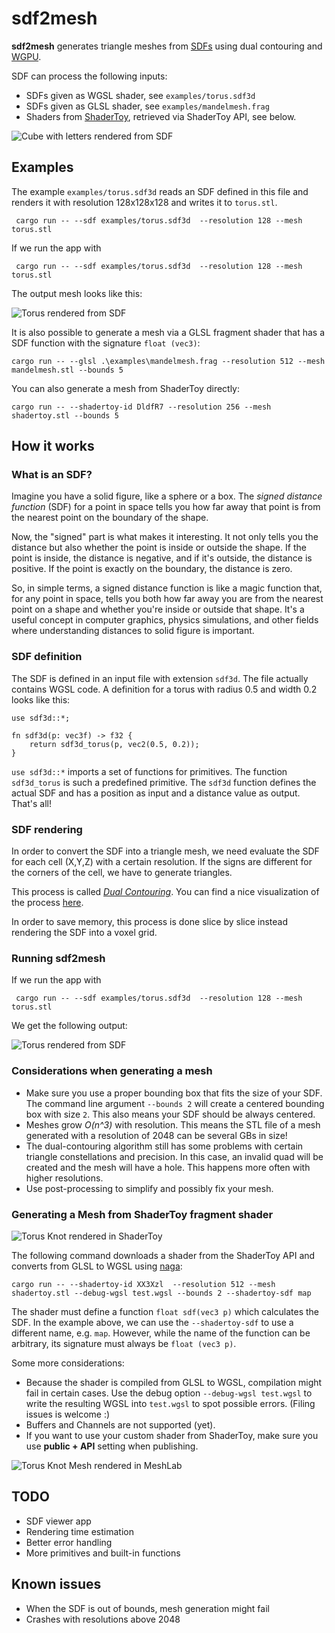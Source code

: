 # sdf2mesh

**sdf2mesh** generates triangle meshes from [SDFs](https://www.wikiwand.com/en/Signed_distance_function) using dual contouring and [WGPU](https://github.com/gfx-rs/wgpu).

SDF can process the following inputs:

* SDFs given as WGSL shader, see `examples/torus.sdf3d`
* SDFs given as GLSL shader, see `examples/mandelmesh.frag`
* Shaders from [ShaderToy](https://shadertoy.com), retrieved via ShaderToy API, see below.

![Cube with letters rendered from SDF](MartinCube.png "Cube")

## Examples

The example `examples/torus.sdf3d` reads an SDF defined in this file and renders it with resolution 128x128x128 and writes it to `torus.stl`.

```shell
 cargo run -- --sdf examples/torus.sdf3d  --resolution 128 --mesh torus.stl
```

If we run the app with

```shell
 cargo run -- --sdf examples/torus.sdf3d  --resolution 128 --mesh torus.stl
```

The output mesh looks like this:

![Torus rendered from SDF](Torus.png "Torus")

It is also possible to generate a mesh via a GLSL fragment shader that has a SDF function with the signature `float (vec3)`:

```shell
cargo run -- --glsl .\examples\mandelmesh.frag --resolution 512 --mesh mandelmesh.stl --bounds 5
```

You can also generate a mesh from ShaderToy directly:

```shell
cargo run -- --shadertoy-id DldfR7 --resolution 256 --mesh shadertoy.stl --bounds 5
```

## How it works

### What is an SDF?

Imagine you have a solid figure, like a sphere or a box. The *signed distance function* (SDF) for a point in space tells you how far away that point is from the nearest point on the boundary of the shape.

Now, the "signed" part is what makes it interesting. It not only tells you the distance but also whether the point is inside or outside the shape. If the point is inside, the distance is negative, and if it's outside, the distance is positive. If the point is exactly on the boundary, the distance is zero.

So, in simple terms, a signed distance function is like a magic function that, for any point in space, tells you both how far away you are from the nearest point on a shape and whether you're inside or outside that shape. It's a useful concept in computer graphics, physics simulations, and other fields where understanding distances to solid figure is important.

### SDF definition

The SDF is defined in an input file with extension `sdf3d`.
The file actually contains WGSL code.
A definition for a torus with radius 0.5 and width 0.2 looks like this:

```wgsl
use sdf3d::*;

fn sdf3d(p: vec3f) -> f32 {
    return sdf3d_torus(p, vec2(0.5, 0.2));
}
```

`use sdf3d::*` imports a set of functions for primitives. The function `sdf3d_torus` is such a predefined primitive.
The `sdf3d` function defines the actual SDF and has a position as input and a distance value as output.
That's all!

### SDF rendering

In order to convert the SDF into a triangle mesh, we need evaluate the SDF for each cell (X,Y,Z) with a certain resolution.
If the signs are different for the corners of the cell, we have to generate triangles.

This process is called [*Dual Contouring*](https://www.cs.wustl.edu/~taoju/research/dualContour.pdf).
You can find a nice visualization of the process [here](https://www.youtube.com/watch?v=B_5VBtpVuLQ).

In order to save memory, this process is done slice by slice instead rendering the SDF into a voxel grid.

### Running sdf2mesh

If we run the app with

```shell
 cargo run -- --sdf examples/torus.sdf3d  --resolution 128 --mesh torus.stl
```

We get the following output:

![Torus rendered from SDF](Torus.png "Torus")

### Considerations when generating a mesh

* Make sure you use a proper bounding box that fits the size of your SDF. The command line argument `--bounds 2` will create a centered bounding box with size `2`. This also means your SDF should be always centered.
* Meshes grow *O(n^3)* with resolution. This means the STL file of a mesh generated with a resolution of 2048 can be several GBs in size!
* The dual-contouring algorithm still has some problems with certain triangle constellations and precision. In this case, an invalid quad will be created and the mesh will have a hole. This happens more often with higher resolutions.
* Use post-processing to simplify and possibly fix your mesh.

### Generating a Mesh from ShaderToy fragment shader

![Torus Knot rendered in ShaderToy](TorusKnot_ShaderToy.png "Torus rendered in ShaderToy")

The following command downloads a shader from the ShaderToy API and converts from GLSL to WGSL using [naga](https://github.com/gfx-rs/wgpu/tree/trunk/naga):

```shell
cargo run -- --shadertoy-id XX3Xzl  --resolution 512 --mesh shadertoy.stl --debug-wgsl test.wgsl --bounds 2 --shadertoy-sdf map
```

The shader must define a function `float sdf(vec3 p)` which calculates the SDF.
In the example above, we can use the `--shadertoy-sdf` to use a different name, e.g. `map`. However, while the name of the function can be arbitrary, its signature must always be `float (vec3 p)`.

Some more considerations:

* Because the shader is compiled from GLSL to WGSL, compilation might fail in certain cases. Use the debug option `--debug-wgsl test.wgsl` to write the resulting WGSL into `test.wgsl` to spot possible errors. (Filing issues is welcome :)
* Buffers and Channels are not supported (yet).
* If you want to use your custom shader from ShaderToy, make sure you use **public + API** setting when publishing.

![Torus Knot Mesh rendered in MeshLab](TorusKnot_Mesh.png "Torus Knot Mesh rendered in MeshLab")

## TODO

* SDF viewer app
* Rendering time estimation
* Better error handling
* More primitives and built-in functions

## Known issues

* When the SDF is out of bounds, mesh generation might fail
* Crashes with resolutions above 2048

